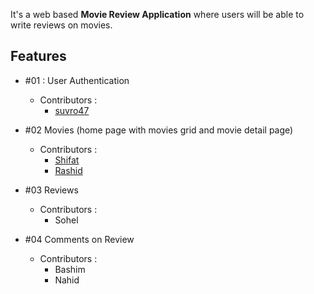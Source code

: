 It's a web based **Movie Review Application** where users will be able to write reviews on movies.

## Features

- #01 : User Authentication

  - Contributors :
    - [suvro47](https://github.com/suvro47/)

- #02 Movies (home page with movies grid and movie detail page)

  - Contributors :
    - [Shifat](http://www.github.com/jspw)
    - [Rashid](http://www.github.com/rashid54)

- #03 Reviews

  - Contributors :
    - Sohel

- #04 Comments on Review
  - Contributors :
    - Bashim
    - Nahid
